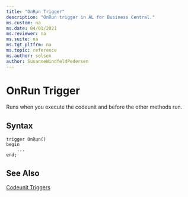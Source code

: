 ```yaml
---
title: "OnRun Trigger"
description: "OnRun trigger in AL for Business Central."
ms.custom: na
ms.date: 04/01/2021
ms.reviewer: na
ms.suite: na
ms.tgt_pltfrm: na
ms.topic: reference
ms.author: solsen
author: SusanneWindfeldPedersen
---
```


# OnRun Trigger

Runs when you execute the codeunit and before the other methods run.

## Syntax

```AL
trigger OnRun()
begin
    ...
end;
```

## See Also

[Codeunit Triggers](devenv-codeunit-triggers.md)   
